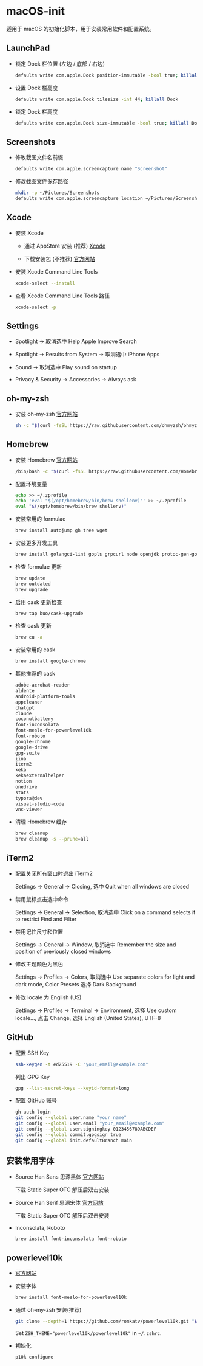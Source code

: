 # macOS-init

适用于 macOS 的初始化脚本，用于安装常用软件和配置系统。

## LaunchPad

- 锁定 Dock 栏位置 (左边 / 底部 / 右边)

  ```bash
  defaults write com.apple.Dock position-immutable -bool true; killall Dock
  ```

- 设置 Dock 栏高度

  ```bash
  defaults write com.apple.Dock tilesize -int 44; killall Dock
  ```

- 锁定 Dock 栏高度

  ```bash
  defaults write com.apple.Dock size-immutable -bool true; killall Dock
  ```

## Screenshots

- 修改截图文件名前缀

  ```bash
  defaults write com.apple.screencapture name "Screenshot"
  ```

- 修改截图文件保存路径

  ```bash
  mkdir -p ~/Pictures/Screenshots
  defaults write com.apple.screencapture location ~/Pictures/Screenshots
  ```

## Xcode

- 安装 Xcode

  - 通过 AppStore 安装 (推荐) [Xcode](https://apps.apple.com/us/app/xcode/id497799835?l=zh-Hans-CN&mt=12)

  - 下载安装包 (不推荐) [官方网站](https://developer.apple.com/cn/xcode/)

- 安装 Xcode Command Line Tools

  ```bash
  xcode-select --install
  ```

- 查看 Xcode Command Line Tools 路径

  ```bash
  xcode-select -p
  ```

## Settings

- Spotlight -> 取消选中 Help Apple Improve Search

- Spotlight -> Results from System -> 取消选中 iPhone Apps

- Sound -> 取消选中 Play sound on startup

- Privacy & Security -> Accessories -> Always ask

## oh-my-zsh

- 安装 oh-my-zsh [官方网站](https://ohmyz.sh/#install)

  ```bash
  sh -c "$(curl -fsSL https://raw.githubusercontent.com/ohmyzsh/ohmyzsh/master/tools/install.sh)"
  ```

## Homebrew

- 安装 Homebrew [官方网站](https://brew.sh/zh-cn/)

  ```bash
  /bin/bash -c "$(curl -fsSL https://raw.githubusercontent.com/Homebrew/install/HEAD/install.sh)"
  ```

- 配置环境变量

  ```bash
  echo >> ~/.zprofile
  echo 'eval "$(/opt/homebrew/bin/brew shellenv)"' >> ~/.zprofile
  eval "$(/opt/homebrew/bin/brew shellenv)"
  ```

- 安装常用的 formulae

  ```bash
  brew install autojump gh tree wget
  ```

- 安装更多开发工具

  ```bash
  brew install golangci-lint gopls grpcurl node openjdk protoc-gen-go protoc-gen-go-grpc staticcheck swag
  ```

- 检查 formulae 更新

  ```bash
  brew update
  brew outdated
  brew upgrade
  ```

- 启用 cask 更新检查

  ```bash
  brew tap buo/cask-upgrade
  ```

- 检查 cask 更新

    ```bash
    brew cu -a
    ```

- 安装常用的 cask

  ```bash
  brew install google-chrome
  ```

- 其他推荐的 cask

  ```bash
  adobe-acrobat-reader
  aldente
  android-platform-tools
  appcleaner
  chatgpt
  claude
  coconutbattery
  font-inconsolata
  font-meslo-for-powerlevel10k
  font-roboto
  google-chrome
  google-drive
  gpg-suite
  iina
  iterm2
  keka
  kekaexternalhelper
  notion
  onedrive
  stats
  typora@dev
  visual-studio-code
  vnc-viewer
  ```

- 清理 Homebrew 缓存

  ```bash
  brew cleanup
  brew cleanup -s --prune=all
  ```

## iTerm2

- 配置关闭所有窗口时退出 iTerm2

  Settings -> General -> Closing, 选中 Quit when all windows are closed

- 禁用鼠标点击选中命令

  Settings -> General -> Selection, 取消选中 Click on a command selects it to restrict Find and Filter

- 禁用记住尺寸和位置

  Settings -> General -> Window, 取消选中 Remember the size and position of previously closed windows

- 修改主题颜色为黑色

  Settings -> Profiles -> Colors, 取消选中 Use separate colors for light and dark mode, Color Presets 选择 Dark Background

- 修改 locale 为 English (US)

  Settings -> Profiles -> Terminal -> Environment, 选择 Use custom locale..., 点击 Change, 选择 English (United States), UTF-8

## GitHub

- 配置 SSH Key

  ```bash
  ssh-keygen -t ed25519 -C "your_email@example.com"
  ```

  列出 GPG Key

  ```bash
  gpg --list-secret-keys --keyid-format=long
  ```

- 配置 GitHub 账号

  ```bash
  gh auth login
  git config --global user.name "your_name"
  git config --global user.email "your_email@example.com"
  git config --global user.signingkey 0123456789ABCDEF
  git config --global commit.gpgsign true
  git config --global init.defaultBranch main
  ```

## 安装常用字体

- Source Han Sans 思源黑体 [官方网站](https://github.com/adobe-fonts/source-han-sans/releases)

  下载 Static Super OTC 解压后双击安装

- Source Han Serif 思源宋体 [官方网站](https://github.com/adobe-fonts/source-han-serif/releases)

  下载 Static Super OTC 解压后双击安装

- Inconsolata, Roboto

  ```bash
  brew install font-inconsolata font-roboto
  ```

## powerlevel10k

- [官方网站](https://github.com/romkatv/powerlevel10k?tab=readme-ov-file#oh-my-zsh)

- 安装字体

  ```bash
  brew install font-meslo-for-powerlevel10k
  ```

- 通过 oh-my-zsh 安装(推荐)

  ```bash
  git clone --depth=1 https://github.com/romkatv/powerlevel10k.git "${ZSH_CUSTOM:-$HOME/.oh-my-zsh/custom}/themes/powerlevel10k"
  ```

  Set `ZSH_THEME="powerlevel10k/powerlevel10k"` in `~/.zshrc`.

- 初始化

  ```bash
  p10k configure
  ```
